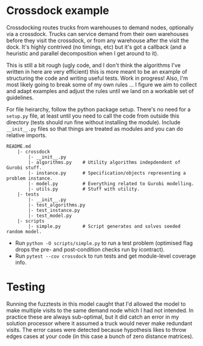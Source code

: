 
# Crossdock example

Crossdocking routes trucks from warehouses to demand nodes, optionally
via a crossdock.
Trucks can service demand from their own warehouses before they visit the crossdock, or from any warehouse after the visit the dock.
It's highly contrived (no timings, etc) but it's got a callback (and a heuristic and parallel decomposition when I get around to it).

This is still a bit rough (ugly code, and I don't think the algorithms I've written in here are very efficient) this is more meant to be an example of structuring the code and writing useful tests.
Work in progress!
Also, I'm most likely going to break some of my own rules ... I figure we aim to collect and adapt examples and adjust the rules until we land on a workable set of guidelines.

For file heirarchy, follow the python package setup.
There's no need for a `setup.py` file, at least until you need to call the code from outside this directory (tests should run fine without installing the module).
Include `__init__.py` files so that things are treated as modules and you can do relative imports.

```
README.md
    |- crossdock
        |- __init__.py
        |- algorithms.py    # Utility algorithms indepdendent of Gurobi stuff.
        |- instance.py      # Specification/objects representing a problem instance.
        |- model.py         # Everything related to Gurobi modelling.
        |- utils.py         # Stuff with utility.
    |- tests
        |- __init__.py
        |- test_algorithms.py
        |- test_instance.py
        |- test_model.py
    |- scripts
        |- simple.py        # Script generates and solves seeded random model.
```

* Run `python -O scripts/simple.py` to run a test problem (optimised flag drops the pre- and post-condition checks run by icontract).
* Run `pytest --cov crossdock` to run tests and get module-level coverage info.

# Testing

Running the fuzztests in this model caught that I'd allowed the model to make multiple visits to the same demand node which I had not intended.
In practice these are always sub-optimal, but it did catch an error in my solution processor where it assumed a truck would never make redundant visits.
The error cases were detected because hypothesis likes to throw edges cases at your code (in this case a bunch of zero distance matrices).

